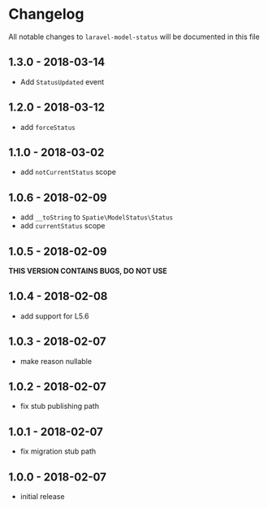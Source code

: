 # Changelog

All notable changes to `laravel-model-status` will be documented in this file

## 1.3.0 - 2018-03-14

- Add `StatusUpdated` event

## 1.2.0 - 2018-03-12

- add `forceStatus`

## 1.1.0 - 2018-03-02

- add `notCurrentStatus` scope

## 1.0.6 - 2018-02-09

- add `__toString` to `Spatie\ModelStatus\Status`
- add `currentStatus` scope

## 1.0.5 - 2018-02-09

**THIS VERSION CONTAINS BUGS, DO NOT USE**

## 1.0.4 - 2018-02-08

- add support for L5.6

## 1.0.3 - 2018-02-07

- make reason nullable

## 1.0.2 - 2018-02-07

- fix stub publishing path

## 1.0.1 - 2018-02-07

- fix migration stub path

## 1.0.0 - 2018-02-07

- initial release
